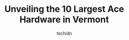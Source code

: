 ---
layout: ampstory
image: https://i0.wp.com/www.depkes.org/wp-content/uploads/2023/06/ace-hardware-0-in-vermont-1685969078.jpeg?resize=640,853
author: techidn
featured: false
description: Discover the impressive array of Ace Hardware options in Vermont, where you can find 10 of the largest Ace Hardware establishments in the area. From renowned classics to hidden gems, Vermont
title: Unveiling the 10 Largest Ace Hardware in Vermont
cover:
   title: Unveiling the 10 Largest Ace Hardware in Vermont
   subtitle: Rickpate
   background: https://www.depkes.org/wp-content/uploads/2023/06/ace-hardware-0-in-vermont-1685969078.jpeg

pages: 
 - layout: thirds
   top: <h1>#1 Nelson Ace Hardware</h1>
   bottom: "<p>Loved visiting Nelson Ace Hardware! They have so much to offer. This store is twice the size as the ones Im used to in Illinois. We will definitely be going back for mor</p>"
   background: https://www.depkes.org/wp-content/uploads/2023/06/ace-hardware-1-in-vermont-1685969078.jpeg
   backgroundblur: true
 - layout: thirds
   top: <h1>#2 Bibens Ace Hardware-Springfield</h1>
   bottom: "<p>362 River St, North Springfield, VT 05150, United States</p>"
   background: https://www.depkes.org/wp-content/uploads/2023/06/ace-hardware-2-in-vermont-1685969079.jpeg
   cta:
      link: https://www.depkes.org/blog/unveiling-the-10-largest-ace-hardware-in-vermont/
      text: Unveiling the 10 Largest Ace Hardware in Vermont
 - layout: thirds
   top: <h1>#3 Bibens Ace Hardware - Colchester</h1>
   bottom: "<p>713 W Lakeshore Dr, Colchester, VT 05446, United States</p>"
   background: https://www.depkes.org/wp-content/uploads/2023/06/ace-hardware-3-in-vermont-1685969079.jpeg
   cta:
      link: https://www.depkes.org/blog/unveiling-the-10-largest-ace-hardware-in-vermont/
      text: Unveiling the 10 Largest Ace Hardware in Vermont
 - layout: thirds
   top: <h1>#4 Brown and Roberts Ace Hardware</h1>
   bottom: "<p>182 Main St, Brattleboro, VT 05301, United States</p>"
   background: https://images.unsplash.com/photo-1515405295579-ba7b45403062?ixlib=rb-4.0.3&ixid=MnwxMjA3fDB8MHxwaG90by1wYWdlfHx8fGVufDB8fHx8&auto=format&fit=crop&w=640&h=853&q=80
   cta:
      link: https://www.depkes.org/blog/unveiling-the-10-largest-ace-hardware-in-vermont/
      text: Unveiling the 10 Largest Ace Hardware in Vermont
 - layout: thirds
   top: <h1>#5 St Albans Ace Hardware</h1>
   bottom: "<p>109 N Main St, St Albans City, VT 05478, United States</p>"
   background: https://images.unsplash.com/photo-1509114397022-ed747cca3f65?ixlib=rb-4.0.3&ixid=MnwxMjA3fDB8MHxwaG90by1wYWdlfHx8fGVufDB8fHx8&auto=format&fit=crop&w=640&h=853&q=80
   cta:
      link: https://www.depkes.org/blog/unveiling-the-10-largest-ace-hardware-in-vermont/
      text: Unveiling the 10 Largest Ace Hardware in Vermont
 - layout: thirds
   top: <h1>#6 Bibens Ace Hardware South Burlington</h1>
   bottom: "<p>1961 Williston Rd, South Burlington, VT 05403, United States</p>"
   background: https://images.unsplash.com/photo-1534312527009-56c7016453e6?ixlib=rb-4.0.3&ixid=MnwxMjA3fDB8MHxwaG90by1wYWdlfHx8fGVufDB8fHx8&auto=format&fit=crop&w=640&h=853&q=80
   cta:
      link: https://www.depkes.org/blog/unveiling-the-10-largest-ace-hardware-in-vermont/
      text: Unveiling the 10 Largest Ace Hardware in Vermont
 - layout: thirds
   top: <h1>#7 Milton Ace Hardware</h1>
   bottom: "<p>5 Southerberry Dr, Milton, VT 05468, United States</p>"
   background: https://images.unsplash.com/photo-1567095761054-7a02e69e5c43?ixlib=rb-4.0.3&ixid=MnwxMjA3fDB8MHxwaG90by1wYWdlfHx8fGVufDB8fHx8&auto=format&fit=crop&w=640&h=853&q=80
   cta:
      link: https://www.depkes.org/blog/unveiling-the-10-largest-ace-hardware-in-vermont/
      text: Unveiling the 10 Largest Ace Hardware in Vermont
 - layout: thirds
   middle: Continue reading...
   background: https://images.unsplash.com/photo-1608501821300-4f99e58bba77?ixlib=rb-4.0.3&ixid=MnwxMjA3fDB8MHxwaG90by1wYWdlfHx8fGVufDB8fHx8&auto=format&fit=crop&w=640&h=853&q=80
   cta:
      link: https://www.depkes.org/blog/unveiling-the-10-largest-ace-hardware-in-vermont/
      text: Unveiling the 10 Largest Ace Hardware in Vermont
      
---
